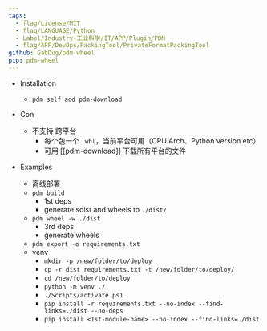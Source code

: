 ```yaml
---
tags:
  - flag/License/MIT
  - flag/LANGUAGE/Python
  - Label/Industry-工业科学/IT/APP/Plugin/PDM
  - flag/APP/DevOps/PackingTool/PrivateFormatPackingTool
github: GabDug/pdm-wheel
pip: pdm-wheel
---
```


- Installation
    - `pdm self add pdm-download`

- Con
    - 不支持 跨平台
        - 每个包一个 `.whl`，当前平台可用（CPU Arch、Python version etc）
        - 可用 [[pdm-download]] 下载所有平台的文件

- Examples
    - 离线部署
    - `pdm build`
        - 1st deps
        - generate sdist and wheels to `./dist/`
    - `pdm wheel -w ./dist`
        - 3rd deps
        - generate wheels
    - `pdm export -o requirements.txt`
    - venv
        - `mkdir -p /new/folder/to/deploy`
        - `cp -r dist requirements.txt -t /new/folder/to/deploy/`
        - `cd /new/folder/to/deploy`
        - `python -m venv ./`
        - `./Scripts/activate.ps1`
        - `pip install -r requirements.txt --no-index --find-links=./dist --no-deps`
        - `pip install <1st-module-name> --no-index --find-links=./dist`
